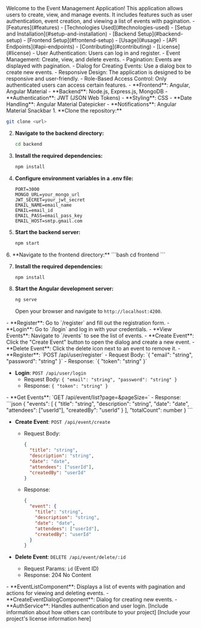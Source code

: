 <readme>
<title>Event Management Application</title>

<description>
Welcome to the Event Management Application! This application allows users to create, view, and manage events. It includes features such as user authentication, event creation, and viewing a list of events with pagination.
</description>

<table-of-contents>
- [Features](#features)
- [Technologies Used](#technologies-used)
- [Setup and Installation](#setup-and-installation)
  - [Backend Setup](#backend-setup)
  - [Frontend Setup](#frontend-setup)
- [Usage](#usage)
- [API Endpoints](#api-endpoints)
- [Contributing](#contributing)
- [License](#license)
</table-of-contents>

<features>
<feature-list>
- User Authentication: Users can log in and register.
- Event Management: Create, view, and delete events.
- Pagination: Events are displayed with pagination.
- Dialog for Creating Events: Use a dialog box to create new events.
- Responsive Design: The application is designed to be responsive and user-friendly.
- Role-Based Access Control: Only authenticated users can access certain features.
</feature-list>
</features>

<technologies>
<tech-list>
- **Frontend**: Angular, Angular Material
- **Backend**: Node.js, Express.js, MongoDB
- **Authentication**: JWT (JSON Web Tokens)
- **Styling**: CSS
- **Date Handling**: Angular Material Datepicker
- **Notifications**: Angular Material Snackbar
</tech-list>
</technologies>

<setup-and-installation>
<backend-setup>
1. **Clone the repository:**

```bash
git clone <url>
```

2. **Navigate to the backend directory:**

   ```bash
   cd backend
   ```

3. **Install the required dependencies:**

   ```bash
   npm install
   ```

4. **Configure environment variables in a .env file:**

   ```
   PORT=3000
   MONGO_URL=your_mongo_url
   JWT_SECRET=your_jwt_secret
   EMAIL_NAME=email_name
   EMAIL=email_id
   EMAIL_PASS=email_pass_key
   EMAIL_HOST=smtp.gmail.com
   ```

5. **Start the backend server:**
   ```bash
   npm start
   ```
   </backend-setup>

<frontend-setup>
6. **Navigate to the frontend directory:**
   ```bash
   cd frontend
   ```

7. **Install the required dependencies:**

   ```bash
   npm install
   ```

8. **Start the Angular development server:**
   ```bash
   ng serve
   ```
   Open your browser and navigate to `http://localhost:4200`.
   </frontend-setup>
   </setup-and-installation>

<usage>
<usage-list>
- **Register**: Go to `/register` and fill out the registration form.
- **Login**: Go to `/login` and log in with your credentials.
- **View Events**: Navigate to `/events` to see the list of events.
- **Create Event**: Click the "Create Event" button to open the dialog and create a new event.
- **Delete Event**: Click the delete icon next to an event to remove it.
</usage-list>
</usage>

<api-endpoints>
<user-endpoints>
- **Register**: `POST /api/user/register`
  - Request Body: `{ "email": "string", "password": "string" }`
  - Response: `{ "token": "string" }`

- **Login**: `POST /api/user/login`
  - Request Body: `{ "email": "string", "password": "string" }`
  - Response: `{ "token": "string" }`
    </user-endpoints>

<event-endpoints>
- **Get Events**: `GET /api/event/list?page=<page>&pageSize=<pageSize>`
  - Response: 
    ```json
    { 
      "events": [
        { 
          "title": "string",
          "description": "string",
          "date": "date",
          "attendees": ["userId"],
          "createdBy": "userId"
        }
      ],
      "totalCount": number
    }
    ```

- **Create Event**: `POST /api/event/create`

  - Request Body:
    ```json
    {
      "title": "string",
      "description": "string",
      "date": "date",
      "attendees": ["userId"],
      "createdBy": "userId"
    }
    ```
  - Response:
    ```json
    {
      "event": {
        "title": "string",
        "description": "string",
        "date": "date",
        "attendees": ["userId"],
        "createdBy": "userId"
      }
    }
    ```

- **Delete Event**: `DELETE /api/event/delete/:id`
  - Request Params: `id` (Event ID)
  - Response: 204 No Content
    </event-endpoints>
    </api-endpoints>

<components-and-services>
<component-list>
- **EventListComponent**: Displays a list of events with pagination and actions for viewing and deleting events.
- **CreateEventDialogComponent**: Dialog for creating new events.
- **AuthService**: Handles authentication and user login.
</component-list>
</components-and-services>

<contributing>
[Include information about how others can contribute to your project]
</contributing>

<license>
[Include your project's license information here]
</license>
</readme>

